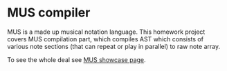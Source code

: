 MUS compiler
============

MUS is a made up musical notation language. This homework project covers MUS compilation part, which compiles AST which consists of various note sections (that can repeat or play in parallel) to raw note array.

To see the whole deal see [MUS showcase page][page].


[page]: http://bgr.github.com/nathans-pl101/homework04-mus/